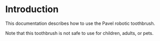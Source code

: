 # Introduction

This documentation describes how to use the Pavel robotic toothbrush. 

Note that this toothbrush is not safe to use for children, adults, or pets.